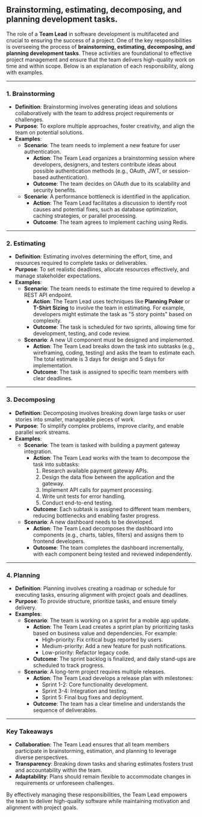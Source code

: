 ## Brainstorming, estimating, decomposing, and planning development tasks.

The role of a **Team Lead** in software development is multifaceted and crucial to ensuring the success of a project. One of the key responsibilities is overseeing the process of **brainstorming, estimating, decomposing, and planning development tasks**. These activities are foundational to effective project management and ensure that the team delivers high-quality work on time and within scope. Below is an explanation of each responsibility, along with examples.

---

### 1. **Brainstorming**
- **Definition**: Brainstorming involves generating ideas and solutions collaboratively with the team to address project requirements or challenges.
- **Purpose**: To explore multiple approaches, foster creativity, and align the team on potential solutions.
- **Examples**:
  - **Scenario**: The team needs to implement a new feature for user authentication.
    - **Action**: The Team Lead organizes a brainstorming session where developers, designers, and testers contribute ideas about possible authentication methods (e.g., OAuth, JWT, or session-based authentication).
    - **Outcome**: The team decides on OAuth due to its scalability and security benefits.
  - **Scenario**: A performance bottleneck is identified in the application.
    - **Action**: The Team Lead facilitates a discussion to identify root causes and potential fixes, such as database optimization, caching strategies, or parallel processing.
    - **Outcome**: The team agrees to implement caching using Redis.

---

### 2. **Estimating**
- **Definition**: Estimating involves determining the effort, time, and resources required to complete tasks or deliverables.
- **Purpose**: To set realistic deadlines, allocate resources effectively, and manage stakeholder expectations.
- **Examples**:
  - **Scenario**: The team needs to estimate the time required to develop a REST API endpoint.
    - **Action**: The Team Lead uses techniques like **Planning Poker** or **T-Shirt Sizing** to involve the team in estimating. For example, developers might estimate the task as "5 story points" based on complexity.
    - **Outcome**: The task is scheduled for two sprints, allowing time for development, testing, and code review.
  - **Scenario**: A new UI component must be designed and implemented.
    - **Action**: The Team Lead breaks down the task into subtasks (e.g., wireframing, coding, testing) and asks the team to estimate each. The total estimate is 3 days for design and 5 days for implementation.
    - **Outcome**: The task is assigned to specific team members with clear deadlines.

---

### 3. **Decomposing**
- **Definition**: Decomposing involves breaking down large tasks or user stories into smaller, manageable pieces of work.
- **Purpose**: To simplify complex problems, improve clarity, and enable parallel work streams.
- **Examples**:
  - **Scenario**: The team is tasked with building a payment gateway integration.
    - **Action**: The Team Lead works with the team to decompose the task into subtasks:
      1. Research available payment gateway APIs.
      2. Design the data flow between the application and the gateway.
      3. Implement API calls for payment processing.
      4. Write unit tests for error handling.
      5. Conduct end-to-end testing.
    - **Outcome**: Each subtask is assigned to different team members, reducing bottlenecks and enabling faster progress.
  - **Scenario**: A new dashboard needs to be developed.
    - **Action**: The Team Lead decomposes the dashboard into components (e.g., charts, tables, filters) and assigns them to frontend developers.
    - **Outcome**: The team completes the dashboard incrementally, with each component being tested and reviewed independently.

---

### 4. **Planning**
- **Definition**: Planning involves creating a roadmap or schedule for executing tasks, ensuring alignment with project goals and deadlines.
- **Purpose**: To provide structure, prioritize tasks, and ensure timely delivery.
- **Examples**:
  - **Scenario**: The team is working on a sprint for a mobile app update.
    - **Action**: The Team Lead creates a sprint plan by prioritizing tasks based on business value and dependencies. For example:
      - High-priority: Fix critical bugs reported by users.
      - Medium-priority: Add a new feature for push notifications.
      - Low-priority: Refactor legacy code.
    - **Outcome**: The sprint backlog is finalized, and daily stand-ups are scheduled to track progress.
  - **Scenario**: A long-term project requires multiple releases.
    - **Action**: The Team Lead develops a release plan with milestones:
      - Sprint 1-2: Core functionality development.
      - Sprint 3-4: Integration and testing.
      - Sprint 5: Final bug fixes and deployment.
    - **Outcome**: The team has a clear timeline and understands the sequence of deliverables.

---

### Key Takeaways
- **Collaboration**: The Team Lead ensures that all team members participate in brainstorming, estimation, and planning to leverage diverse perspectives.
- **Transparency**: Breaking down tasks and sharing estimates fosters trust and accountability within the team.
- **Adaptability**: Plans should remain flexible to accommodate changes in requirements or unforeseen challenges.

By effectively managing these responsibilities, the Team Lead empowers the team to deliver high-quality software while maintaining motivation and alignment with project goals.